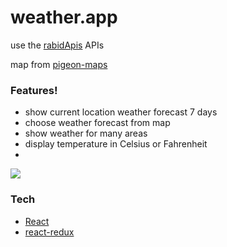 # weather.app
use the [rabidApis](https://rapidapi.com/community/api/open-weather-map) APIs

map from [pigeon-maps](https://pigeon-maps.js.org/)

### Features!

- show current location weather forecast 7 days
- choose weather forecast from map
- show weather for many areas
- display temperature in Celsius or Fahrenheit
- 
![](preview.gif)
### Tech

- [React](https://reactjs.org/) 
- [react-redux](https://react-redux.js.org/) 

